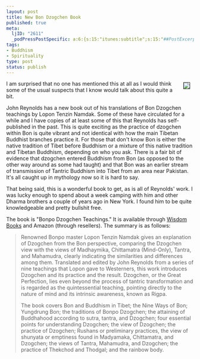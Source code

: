 ```yaml
--- 
layout: post
title: New Bon Dzogchen Book
published: true
meta: 
  ljID: "2611"
  _podPressPostSpecific: a:6:{s:15:"itunes:subtitle";s:15:"##PostExcerpt##";s:14:"itunes:summary";s:15:"##PostExcerpt##";s:15:"itunes:keywords";s:17:"##WordPressCats##";s:13:"itunes:author";s:10:"##Global##";s:15:"itunes:explicit";s:2:"No";s:12:"itunes:block";s:2:"No";}
tags: 
- Buddhism
- Spirituality
type: post
status: publish
---
```

<img src="http://www.arcanology.com/images/bon-dzogchen.jpg" align="right" border="1" hspace="10" vspace="5" /> I am surprised that no one has mentioned this at all as I would think some of the usual suspects that I know would talk about this quite a bit.

John Reynolds has a new book out of his translations of Bon Dzogchen teachings by Lopon Tenzin Namdak. Some of these have circulated for a while and I have copies of at least some of this that Reynolds has self-published in the past. This is quite exciting as the practice of dzogchen within Bon is quite vibrant and not identical with how the main Tibetan Buddhist branches practice it. For those that don't know Bon is either the native tradition of Tibet before Buddhism or a mixture of this native tradition and Tibetan Buddhism, depending on who you ask. There is a fair bit of evidence that dzogchen entered Buddhism from Bon (as opposed to the other way around as some had taught) and that Bon was an earlier stream of transmission of Tantric Buddhism into Tibet from an area near Pakistan. It's all caught up in mythology now so it is hard to say.

That being said, this is a wonderful book to get, as is all of Reynolds' work. I was lucky enough to spend about a week camping with him and other Dharma brothers a couple of years ago in New York. I found him to be quite knowledgeable and pretty bullshit free.

The book is "Bonpo Dzogchen Teachings." It is available through <a href="http://www.wisdom-books.com/ProductDetail.asp?CatNumber=16187&amp;Referrer=Newsletter51">Wisdom Books</a> and Amazon (through resellers). The summary is as follows:
<blockquote>Renowned Bonpo master Lopon Tenzin Namdak gives an explanation of Dzogchen from the Bon perspective, comparing the Dzogchen view with the views of Madhaymika, Chittamatra (Mind-Only), Tantra, and Mahamudra, clearly indicating the similarities and differences among them. Translated and edited by John Reynolds from a series of nine teachings that Lopon gave to Westerners, this work introduces Dzogchen and its practice and the result. Dzogchen, or the Great Perfection, lies even beyond the process of tantric transformation and is regarded as the quintessential teaching, pointing directly to the nature of mind and its intrinsic awareness, known as Rigpa.

The book covers Bon and Buddhism in Tibet; the Nine Ways of Bon; Yungdrung Bon; the traditions of Bonpo Dzogchen; the attaining of Buddhahood according to sutra, tantra, and Dzogchen; four essential points for understanding Dzogchen; the view of Dzogchen; the practice of Dzogchen; Rushans or preliminary practices, the view of shunyata or emptiness found in Madyamaka, Chittamatra, and Dzogchen; the views of Tantra, Mahamudra, and Dzogchen; the practice of Thekchod and Thodgal; and the rainbow body.</blockquote>
